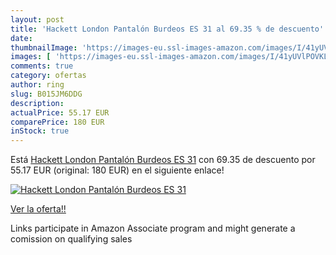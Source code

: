 ```yaml
---
layout: post
title: 'Hackett London Pantalón Burdeos ES 31 al 69.35 % de descuento'
date: 
thumbnailImage: 'https://images-eu.ssl-images-amazon.com/images/I/41yUVlPOVKL._SL200_.jpg'
images: [ 'https://images-eu.ssl-images-amazon.com/images/I/41yUVlPOVKL._SL200_.jpg' ]
comments: true
category: ofertas
author: ring
slug: B015JM6DDG
description:
actualPrice: 55.17 EUR
comparePrice: 180 EUR
inStock: true
---
```


Está [Hackett London Pantalón Burdeos ES 31](https://www.amazon.es/dp/B015JM6DDG/?tag=tolees-21) con 69.35 de descuento por 55.17 EUR (original: 180 EUR) en el siguiente enlace!

[![Hackett London Pantalón Burdeos ES 31](https://images-eu.ssl-images-amazon.com/images/I/41yUVlPOVKL._SL200_.jpg)](https://www.amazon.es/dp/B015JM6DDG/?tag=tolees-21)

[Ver la oferta!!](https://www.amazon.es/dp/B015JM6DDG/?tag=tolees-21)

Links participate in Amazon Associate program and might generate a comission on qualifying sales


